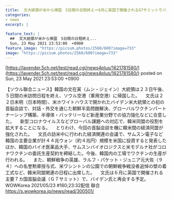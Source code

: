 ```yaml
---
title:  文大統領が米から帰国　5日間の日程終え＝6月に英国で開催されるG7サミットでバイデン氏と再会する予定   
categories:
- news
excerpt: |
  
feature_text: |
  ##  文大統領が米から帰国　5日間の日程終え...
  Sun, 23 May 2021 23:53:00  +0900
feature_image: "https://picsum.photos/2560/600?image=733"
image: "https://picsum.photos/2560/600?image=733"
---
```


[https://lavender.5ch.net/test/read.cgi/news4plus/1621781580/](https://lavender.5ch.net/test/read.cgi/news4plus/1621781580/)
posted on Sun, 23 May 2021 23:53:00  +0900

<!--more-->

【ソウル聯合ニュース】韓国の文在寅（ムン・ジェイン）大統領は２３日午後、５日間の米訪問日程を終え、ソウル空港（軍用空港）に帰国した。 　文氏は２２日未明（日本時間）、米ホワイトハウスで開かれたバイデン米大統領との初の首脳会談で、対話・外交を通じた朝鮮半島問題解決、グローバルワクチンパートナーシップ構築、半導体・バッテリーなど新産業分野での協力強化などに合意した。 　新型コロナウイルスなどグローバル課題への対応で、韓米同盟の役割を拡大することになる。 　とりわけ、今回の首脳会談を機に韓米間の経済同盟が強化された。 　文氏の訪米中に行われた経済関連の会議で、サムスン電子など韓国の主要企業が計４４兆ウォン（約４兆円）規模を米国に投資すると発表したほか、韓国のバイオ医薬品大手、サムスンバイオロジクスと米モデルナ社がコロナワクチンの委託生産契約を締結した。今後、韓国内の工場でワクチンの生産が行われる。 　また、朝鮮戦争の英雄、ラルフ・パケット・ジュニア元大佐（９４）への名誉勲章授与式、米ワシントンの公園での朝鮮戦争戦没者追悼の壁の着工式など、韓米同盟関連の日程に出席した。 　文氏は６月に英国で開催される主要７カ国首脳会議（Ｇ７サミット）で、バイデン氏と再会する予定。 WOWKorea 2021/05/23 #160;23:32配信 聯合 https://s.wowkorea.jp/news/read/300501/
